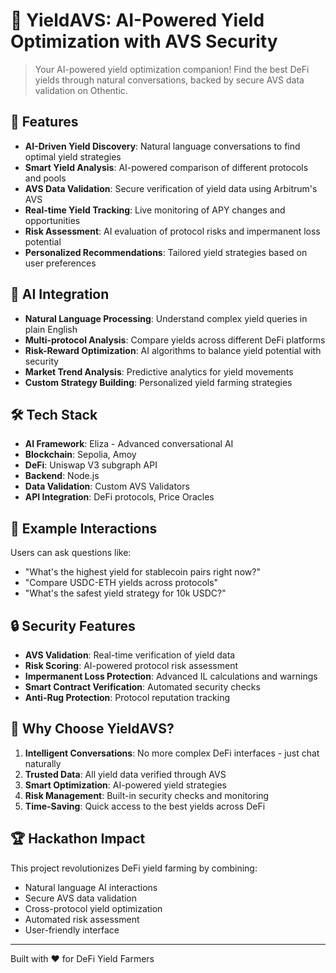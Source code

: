 # 🚀 YieldAVS: AI-Powered Yield Optimization with AVS Security
> Your AI-powered yield optimization companion! Find the best DeFi yields through natural conversations, backed by secure AVS data validation on Othentic.

## 🌟 Features

- **AI-Driven Yield Discovery**: Natural language conversations to find optimal yield strategies
- **Smart Yield Analysis**: AI-powered comparison of different protocols and pools
- **AVS Data Validation**: Secure verification of yield data using Arbitrum's AVS
- **Real-time Yield Tracking**: Live monitoring of APY changes and opportunities
- **Risk Assessment**: AI evaluation of protocol risks and impermanent loss potential
- **Personalized Recommendations**: Tailored yield strategies based on user preferences

## 🤖 AI Integration

- **Natural Language Processing**: Understand complex yield queries in plain English
- **Multi-protocol Analysis**: Compare yields across different DeFi platforms
- **Risk-Reward Optimization**: AI algorithms to balance yield potential with security
- **Market Trend Analysis**: Predictive analytics for yield movements
- **Custom Strategy Building**: Personalized yield farming strategies

## 🛠️ Tech Stack

- **AI Framework**: Eliza - Advanced conversational AI
- **Blockchain**: Sepolia, Amoy
- **DeFi**: Uniswap V3 subgraph API
- **Backend**: Node.js
- **Data Validation**: Custom AVS Validators
- **API Integration**: DeFi protocols, Price Oracles

## 💬 Example Interactions

Users can ask questions like:
- "What's the highest yield for stablecoin pairs right now?"
- "Compare USDC-ETH yields across protocols"
- "What's the safest yield strategy for 10k USDC?"

## 🔒 Security Features

- **AVS Validation**: Real-time verification of yield data
- **Risk Scoring**: AI-powered protocol risk assessment
- **Impermanent Loss Protection**: Advanced IL calculations and warnings
- **Smart Contract Verification**: Automated security checks
- **Anti-Rug Protection**: Protocol reputation tracking

## 🤝 Why Choose YieldAVS?

1. **Intelligent Conversations**: No more complex DeFi interfaces - just chat naturally
2. **Trusted Data**: All yield data verified through AVS
3. **Smart Optimization**: AI-powered yield strategies
4. **Risk Management**: Built-in security checks and monitoring
5. **Time-Saving**: Quick access to the best yields across DeFi

## 🏆 Hackathon Impact

This project revolutionizes DeFi yield farming by combining:
- Natural language AI interactions
- Secure AVS data validation
- Cross-protocol yield optimization
- Automated risk assessment
- User-friendly interface

---
Built with ❤️ for DeFi Yield Farmers